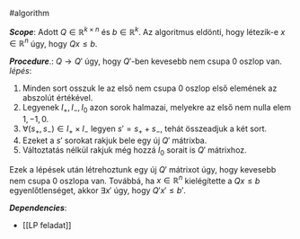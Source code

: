 #algorithm 

***Scope***: Adott $Q \in \mathbb{R}^{k \times n}$ és $b \in \mathbb{R} ^{k}$. Az algoritmus eldönti, hogy létezik-e $x \in \mathbb{R}^{n}$ úgy, hogy $Qx \leq b$.

***Procedure***.: $Q \to Q'$ úgy, hogy $Q'$-ben kevesebb nem csupa $0$ oszlop van.
*lépés*:
1. Minden sort osszuk le az első nem csupa $0$ oszlop első elemének az abszolút értékével.
2. Legyenek $I_{+}, I_{-}, I_{0}$ azon sorok halmazai, melyekre az első nem nulla elem $1, -1, 0$.
3. $\forall (s_{+}, s_{-}) \in I_{+} \times I_{-}$ legyen $s' = s_{+} + s_{-}$, tehát összeadjuk a két sort.
4. Ezeket a $s'$ sorokat rakjuk bele egy új $Q'$ mátrixba.
5. Változtatás nélkül rakjuk még hozzá $I_{0}$ sorait is $Q'$ mátrixhoz.

Ezek a lépések után létrehoztunk egy új $Q'$ mátrixot úgy, hogy kevesebb nem csupa $0$ oszlopa van.
Továbbá, ha $x \in \mathbb{R}^{n}$ kielégítette a $Qx\leq b$ egyenlőtlenséget, akkor $\exists x'$ úgy, hogy $Q'x' \leq b'$.




***Dependencies***:
- [[LP feladat]]
